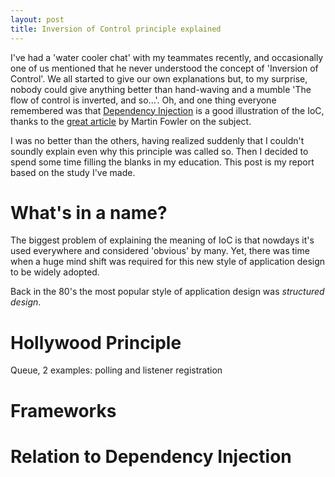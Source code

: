 ```yaml
---
layout: post
title: Inversion of Control principle explained
---
```


I've had a 'water cooler chat' with my teammates recently, and occasionally one
of us mentioned that he never understood the concept of 'Inversion of Control'.
We all started to give our own explanations but, to my surprise, nobody could
give anything better than hand-waving and a mumble 'The flow of control is
inverted, and so...'. Oh, and one thing everyone remembered was that
[Dependency Injection](http://en.wikipedia.org/wiki/Dependency_injection) is a
good illustration of the IoC, thanks to the
[great article](http://martinfowler.com/articles/injection.html) by Martin
Fowler on the subject.

I was no better than the others, having realized suddenly that I couldn't
soundly explain even why this principle was called so. Then I decided to spend
some time filling the blanks in my education. This post is my report based on
the study I've made.

# What's in a name?

The biggest problem of explaining the meaning of IoC is that nowdays it's used
everywhere and considered 'obvious' by many. Yet, there was time when a huge
mind shift was required for this new style of application design to be widely
adopted.

Back in the 80's the most popular style of application design was *structured
design*. 

# Hollywood Principle

Queue, 2 examples: polling and listener registration

# Frameworks

# Relation to Dependency Injection





